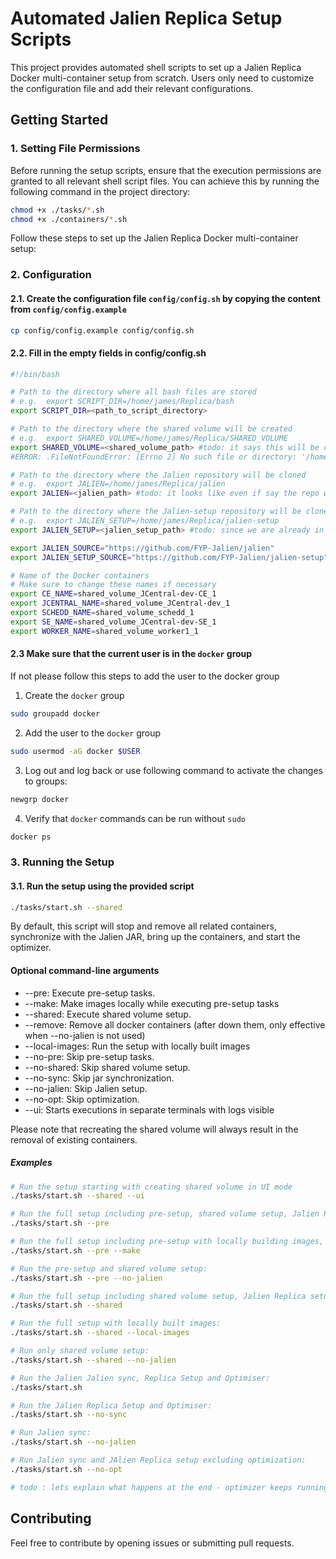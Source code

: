# Automated Jalien Replica Setup Scripts

This project provides automated shell scripts to set up a Jalien Replica Docker multi-container setup from scratch. Users only need to customize the configuration file and add their relevant configurations.

## Getting Started

### 1. Setting File Permissions

Before running the setup scripts, ensure that the execution permissions are granted to all relevant shell script files. You can achieve this by running the following command in the project directory:

```bash
chmod +x ./tasks/*.sh
chmod +x ./containers/*.sh
```

Follow these steps to set up the Jalien Replica Docker multi-container setup:

### 2. Configuration

#### 2.1. Create the configuration file `config/config.sh` by copying the content from `config/config.example`

```bash
cp config/config.example config/config.sh
```

#### 2.2. Fill in the empty fields in config/config.sh

```bash
#!/bin/bash

# Path to the directory where all bash files are stored
# e.g.  export SCRIPT_DIR=/home/james/Replica/bash 
export SCRIPT_DIR=<path_to_script_directory>

# Path to the directory where the shared volume will be created
# e.g.  export SHARED_VOLUME=/home/james/Replica/SHARED_VOLUME
export SHARED_VOLUME=<shared_volume_path> #todo: it says this will be created, but we have to create it manually
#ERROR: .FileNotFoundError: [Errno 2] No such file or directory: '/home/kalana/work/fyp/SHARED_VOLUME/docker-compose.yml'

# Path to the directory where the Jalien repository will be cloned
# e.g.  export JALIEN=/home/james/Replica/jalien
export JALIEN=<jalien_path> #todo: it looks like even if say the repo wil be cloned, we have to do this manually

# Path to the directory where the Jalien-setup repository will be cloned
# e.g.  export JALIEN_SETUP=/home/james/Replica/jalien-setup
export JALIEN_SETUP=<jalien_setup_path> #todo: since we are already in the replica setup why do we clone again?

export JALIEN_SOURCE="https://github.com/FYP-Jalien/jalien"
export JALIEN_SETUP_SOURCE="https://github.com/FYP-Jalien/jalien-setup"

# Name of the Docker containers
# Make sure to change these names if necessary
export CE_NAME=shared_volume_JCentral-dev-CE_1
export JCENTRAL_NAME=shared_volume_JCentral-dev_1
export SCHEDD_NAME=shared_volume_schedd_1
export SE_NAME=shared_volume_JCentral-dev-SE_1
export WORKER_NAME=shared_volume_worker1_1
```

#### 2.3 Make sure that the current user is in the `docker` group

If not please follow this steps to add the user to the docker group  

1. Create the `docker` group

```bash
sudo groupadd docker
```

2. Add the user to the `docker` group

```bash
sudo usermod -aG docker $USER
```

3. Log out and log back or use following command to activate the changes to groups:

```bash
newgrp docker
```

4. Verify that `docker` commands can be run without `sudo`

```bash
docker ps
```

### 3. Running the Setup

#### 3.1. Run the setup using the provided script

```bash
./tasks/start.sh --shared
```

By default, this script will stop and remove all related containers, synchronize with the Jalien JAR, bring up the containers, and start the optimizer.

#### Optional command-line arguments

- --pre: Execute pre-setup tasks.
- --make: Make images locally while executing pre-setup tasks
- --shared: Execute shared volume setup.
- --remove: Remove all docker containers (after down them, only effective when --no-jalien is not used)
- --local-images: Run the setup with locally built images
- --no-pre: Skip pre-setup tasks.
- --no-shared: Skip shared volume setup.
- --no-sync: Skip jar synchronization.
- --no-jalien: Skip Jalien setup.
- --no-opt: Skip optimization.
- --ui: Starts executions in separate terminals with logs visible

Please note that recreating the shared volume will always result in the removal of existing containers.

##### Examples

```bash
# Run the setup starting with creating shared volume in UI mode
./tasks/start.sh --shared --ui

# Run the full setup including pre-setup, shared volume setup, Jalien Replica setup, and optimizer:
./tasks/start.sh --pre

# Run the full setup including pre-setup with locally building images, shared volume setup, Jalien Replica setup, and optimizer:
./tasks/start.sh --pre --make

# Run the pre-setup and shared volume setup:
./tasks/start.sh --pre --no-jalien

# Run the full setup including shared volume setup, Jalien Replica setup, and optimizer:
./tasks/start.sh --shared

# Run the full setup with locally built images:
./tasks/start.sh --shared --local-images

# Run only shared volume setup:
./tasks/start.sh --shared --no-jalien

# Run the Jalien Jalien sync, Replica Setup and Optimiser:
./tasks/start.sh

# Run the Jalien Replica Setup and Optimiser:
./tasks/start.sh --no-sync

# Run Jalien sync:
./tasks/start.sh --no-jalien

# Run Jalien sync and JAlien Replica setup excluding optimization:
./tasks/start.sh --no-opt

```
```bash
# todo : lets explain what happens at the end - optimizer keeps running, but the user doesnt know that. we need to explain it and ask them to run the test suite if necessary and point to the test suite
```
## Contributing

Feel free to contribute by opening issues or submitting pull requests.

